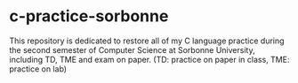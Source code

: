 # c-practice-sorbonne
This repository is dedicated to restore all of my C language practice during the second semester of Computer Science at Sorbonne University, including TD, TME and exam on paper. (TD: practice on paper in class, TME: practice on lab)
